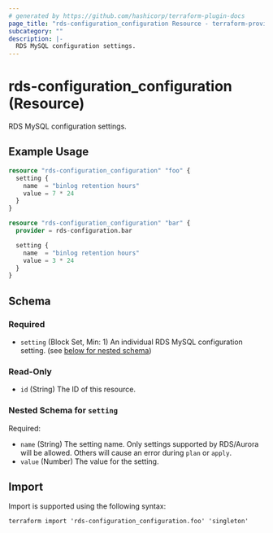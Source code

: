 ```yaml
---
# generated by https://github.com/hashicorp/terraform-plugin-docs
page_title: "rds-configuration_configuration Resource - terraform-provider-rds-configuration"
subcategory: ""
description: |-
  RDS MySQL configuration settings.
---
```


# rds-configuration_configuration (Resource)

RDS MySQL configuration settings.

## Example Usage

```terraform
resource "rds-configuration_configuration" "foo" {
  setting {
    name  = "binlog retention hours"
    value = 7 * 24
  }
}

resource "rds-configuration_configuration" "bar" {
  provider = rds-configuration.bar

  setting {
    name  = "binlog retention hours"
    value = 3 * 24
  }
}
```

<!-- schema generated by tfplugindocs -->
## Schema

### Required

- `setting` (Block Set, Min: 1) An individual RDS MySQL configuration setting. (see [below for nested schema](#nestedblock--setting))

### Read-Only

- `id` (String) The ID of this resource.

<a id="nestedblock--setting"></a>
### Nested Schema for `setting`

Required:

- `name` (String) The setting name. Only settings supported by RDS/Aurora will be allowed. Others will cause an error during `plan` or `apply`.
- `value` (Number) The value for the setting.

## Import

Import is supported using the following syntax:

```shell
terraform import 'rds-configuration_configuration.foo' 'singleton'
```
